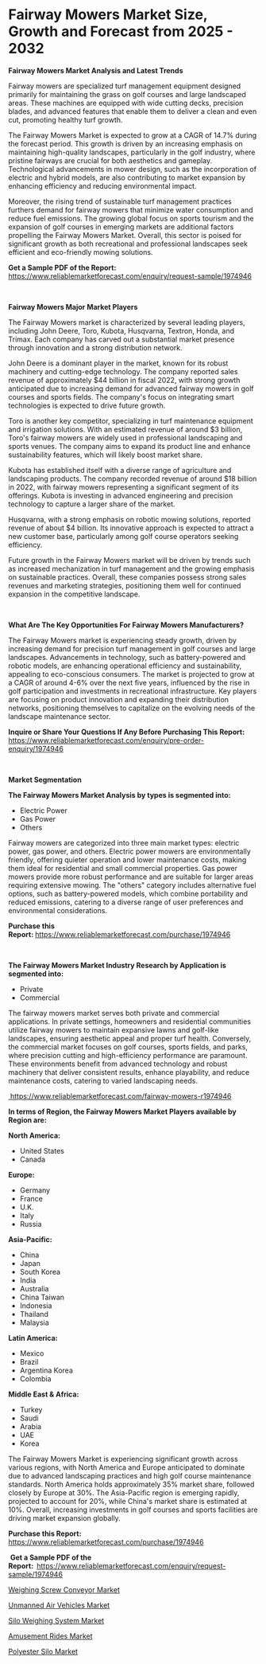 <p><h1>Fairway Mowers Market Size, Growth and Forecast from 2025 - 2032</h1></p><p><strong>Fairway Mowers Market Analysis and Latest Trends</strong></p>
<p><p>Fairway mowers are specialized turf management equipment designed primarily for maintaining the grass on golf courses and large landscaped areas. These machines are equipped with wide cutting decks, precision blades, and advanced features that enable them to deliver a clean and even cut, promoting healthy turf growth.</p><p>The Fairway Mowers Market is expected to grow at a CAGR of 14.7% during the forecast period. This growth is driven by an increasing emphasis on maintaining high-quality landscapes, particularly in the golf industry, where pristine fairways are crucial for both aesthetics and gameplay. Technological advancements in mower design, such as the incorporation of electric and hybrid models, are also contributing to market expansion by enhancing efficiency and reducing environmental impact.</p><p>Moreover, the rising trend of sustainable turf management practices furthers demand for fairway mowers that minimize water consumption and reduce fuel emissions. The growing global focus on sports tourism and the expansion of golf courses in emerging markets are additional factors propelling the Fairway Mowers Market. Overall, this sector is poised for significant growth as both recreational and professional landscapes seek efficient and eco-friendly mowing solutions.</p></p>
<p><strong>Get a Sample PDF of the Report:&nbsp;</strong> <a href="https://www.reliablemarketforecast.com/enquiry/request-sample/1974946?utm_campaign=1130&utm_medium=2&utm_source=Github&utm_content=ia&utm_term=10042025&utm_id=fairway-mowers">https://www.reliablemarketforecast.com/enquiry/request-sample/1974946</a></p>
<p>&nbsp;</p>
<p><strong>Fairway Mowers Major Market Players</strong></p>
<p><p>The Fairway Mowers market is characterized by several leading players, including John Deere, Toro, Kubota, Husqvarna, Textron, Honda, and Trimax. Each company has carved out a substantial market presence through innovation and a strong distribution network.</p><p>John Deere is a dominant player in the market, known for its robust machinery and cutting-edge technology. The company reported sales revenue of approximately $44 billion in fiscal 2022, with strong growth anticipated due to increasing demand for advanced fairway mowers in golf courses and sports fields. The company's focus on integrating smart technologies is expected to drive future growth.</p><p>Toro is another key competitor, specializing in turf maintenance equipment and irrigation solutions. With an estimated revenue of around $3 billion, Toro's fairway mowers are widely used in professional landscaping and sports venues. The company aims to expand its product line and enhance sustainability features, which will likely boost market share.</p><p>Kubota has established itself with a diverse range of agriculture and landscaping products. The company recorded revenue of around $18 billion in 2022, with fairway mowers representing a significant segment of its offerings. Kubota is investing in advanced engineering and precision technology to capture a larger share of the market.</p><p>Husqvarna, with a strong emphasis on robotic mowing solutions, reported revenue of about $4 billion. Its innovative approach is expected to attract a new customer base, particularly among golf course operators seeking efficiency.</p><p>Future growth in the Fairway Mowers market will be driven by trends such as increased mechanization in turf management and the growing emphasis on sustainable practices. Overall, these companies possess strong sales revenues and marketing strategies, positioning them well for continued expansion in the competitive landscape.</p></p>
<p>&nbsp;</p>
<p><strong>What Are The Key Opportunities For Fairway Mowers Manufacturers?</strong></p>
<p><p>The Fairway Mowers market is experiencing steady growth, driven by increasing demand for precision turf management in golf courses and large landscapes. Advancements in technology, such as battery-powered and robotic models, are enhancing operational efficiency and sustainability, appealing to eco-conscious consumers. The market is projected to grow at a CAGR of around 4-6% over the next five years, influenced by the rise in golf participation and investments in recreational infrastructure. Key players are focusing on product innovation and expanding their distribution networks, positioning themselves to capitalize on the evolving needs of the landscape maintenance sector.</p></p>
<p><strong>Inquire or Share Your Questions If Any Before Purchasing This Report:</strong> <a href="https://www.reliablemarketforecast.com/enquiry/pre-order-enquiry/1974946?utm_campaign=1130&utm_medium=2&utm_source=Github&utm_content=ia&utm_term=10042025&utm_id=fairway-mowers">https://www.reliablemarketforecast.com/enquiry/pre-order-enquiry/1974946</a></p>
<p>&nbsp;</p>
<p><strong>Market Segmentation</strong></p>
<p><strong>The Fairway Mowers Market Analysis by types is segmented into:</strong></p>
<p><ul><li>Electric Power</li><li>Gas Power</li><li>Others</li></ul></p>
<p><p>Fairway mowers are categorized into three main market types: electric power, gas power, and others. Electric power mowers are environmentally friendly, offering quieter operation and lower maintenance costs, making them ideal for residential and small commercial properties. Gas power mowers provide more robust performance and are suitable for larger areas requiring extensive mowing. The "others" category includes alternative fuel options, such as battery-powered models, which combine portability and reduced emissions, catering to a diverse range of user preferences and environmental considerations.</p></p>
<p><strong>Purchase this Report:&nbsp;</strong><a href="https://www.reliablemarketforecast.com/purchase/1974946?utm_campaign=1130&utm_medium=2&utm_source=Github&utm_content=ia&utm_term=10042025&utm_id=fairway-mowers">https://www.reliablemarketforecast.com/purchase/1974946</a></p>
<p>&nbsp;</p>
<p><strong>The Fairway Mowers Market Industry Research by Application is segmented into:</strong></p>
<p><ul><li>Private</li><li>Commercial</li></ul></p>
<p><p>The fairway mowers market serves both private and commercial applications. In private settings, homeowners and residential communities utilize fairway mowers to maintain expansive lawns and golf-like landscapes, ensuring aesthetic appeal and proper turf health. Conversely, the commercial market focuses on golf courses, sports fields, and parks, where precision cutting and high-efficiency performance are paramount. These environments benefit from advanced technology and robust machinery that deliver consistent results, enhance playability, and reduce maintenance costs, catering to varied landscaping needs.</p></p>
<p><a href="https://www.reliablemarketforecast.com/fairway-mowers-r1974946?utm_campaign=1130&utm_medium=2&utm_source=Github&utm_content=ia&utm_term=10042025&utm_id=fairway-mowers">&nbsp;https://www.reliablemarketforecast.com/fairway-mowers-r1974946</a></p>
<p><strong>In terms of Region, the Fairway Mowers Market Players available by Region are:</strong></p>
<p>
    <p> <strong> North America: </strong>
        <ul>
            <li>United States</li>
            <li>Canada</li>
        </ul>
        </p> 
    <p> <strong> Europe: </strong>
        <ul>
            <li>Germany</li>
            <li>France</li>
            <li>U.K.</li>
            <li>Italy</li>
            <li>Russia</li>
        </ul>
        </p> 
    <p> <strong> Asia-Pacific: </strong>
        <ul>
            <li>China</li>
            <li>Japan</li>
            <li>South Korea</li>
            <li>India</li>
            <li>Australia</li>
            <li>China Taiwan</li>
            <li>Indonesia</li>
            <li>Thailand</li>
            <li>Malaysia</li>
        </ul>
        </p> 
    <p> <strong> Latin America: </strong>
        <ul>
            <li>Mexico</li>
            <li>Brazil</li>
            <li>Argentina Korea</li>
            <li>Colombia</li>
        </ul>
        </p> 
    <p> <strong> Middle East & Africa: </strong>
        <ul>
            <li>Turkey</li>
            <li>Saudi</li>
            <li>Arabia</li>
            <li>UAE</li>
            <li>Korea</li>
        </ul>
    </p>
    </p>
<p><p>The Fairway Mowers Market is experiencing significant growth across various regions, with North America and Europe anticipated to dominate due to advanced landscaping practices and high golf course maintenance standards. North America holds approximately 35% market share, followed closely by Europe at 30%. The Asia-Pacific region is emerging rapidly, projected to account for 20%, while China's market share is estimated at 10%. Overall, increasing investments in golf courses and sports facilities are driving market expansion globally.</p></p>
<p><strong>Purchase this Report: </strong><a href="https://www.reliablemarketforecast.com/purchase/1974946?utm_campaign=1130&utm_medium=2&utm_source=Github&utm_content=ia&utm_term=10042025&utm_id=fairway-mowers">https://www.reliablemarketforecast.com/purchase/1974946</a></p>
<p>&nbsp;<strong>Get a Sample PDF of the Report:&nbsp;&nbsp;</strong><a href="https://www.reliablemarketforecast.com/enquiry/request-sample/1974946?utm_campaign=1130&utm_medium=2&utm_source=Github&utm_content=ia&utm_term=10042025&utm_id=fairway-mowers">https://www.reliablemarketforecast.com/enquiry/request-sample/1974946</a></p>
<p><strong></strong></p>
<p><p><a href="https://github.com/nontoengolo/Market-Research-Report-List-1/blob/main/weighing-screw-conveyor-market.md?utm_campaign=1130&utm_medium=2&utm_source=Github&utm_content=ia&utm_term=10042025&utm_id=fairway-mowers">Weighing Screw Conveyor Market</a></p><p><a href="https://github.com/mateyappiazo/Market-Research-Report-List-1/blob/main/unmanned-air-vehicles-market.md?utm_campaign=1130&utm_medium=2&utm_source=Github&utm_content=ia&utm_term=10042025&utm_id=fairway-mowers">Unmanned Air Vehicles Market</a></p><p><a href="https://github.com/shefikagbons/Market-Research-Report-List-1/blob/main/silo-weighing-system-market.md?utm_campaign=1130&utm_medium=2&utm_source=Github&utm_content=ia&utm_term=10042025&utm_id=fairway-mowers">Silo Weighing System Market</a></p><p><a href="https://github.com/pomasifilo/Market-Research-Report-List-1/blob/main/amusement-rides-market.md?utm_campaign=1130&utm_medium=2&utm_source=Github&utm_content=ia&utm_term=10042025&utm_id=fairway-mowers">Amusement Rides Market</a></p><p><a href="https://github.com/signallaikun/Market-Research-Report-List-1/blob/main/polyester-silo-market.md?utm_campaign=1130&utm_medium=2&utm_source=Github&utm_content=ia&utm_term=10042025&utm_id=fairway-mowers">Polyester Silo Market</a></p></p>